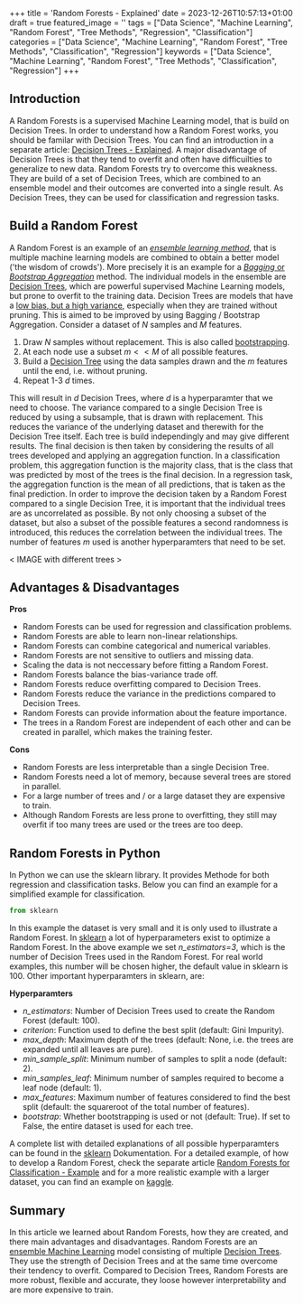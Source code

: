 +++
title = 'Random Forests - Explained'
date = 2023-12-26T10:57:13+01:00
draft = true
featured_image = ''
tags = ["Data Science", "Machine Learning", "Random Forest", "Tree Methods", "Regression", "Classification"]
categories = ["Data Science", "Machine Learning", "Random Forest", "Tree Methods", "Classification", "Regression"]
keywords = ["Data Science", "Machine Learning", "Random Forest", "Tree Methods", "Classification", "Regression"]
+++

## Introduction

A Random Forests is a supervised Machine Learning model, that is build on Decision Trees. In order to understand how a Random Forest works, you should be familar with Decision Trees. You can find an introduction in a separate article: [Decision Trees - Explained](). A major disadvantage of Decision Trees is that they tend to overfit and often have difficuilties to generalize to new data. Random Forests try to overcome this weakness. They are build of a set of Decision Trees, which are combined to an ensemble model and their outcomes are converted into a single result. As Decision Trees, they can be used for classification and regression tasks.

## Build a Random Forest

A Random Forest is an example of an [*ensemble learning method*](), that is multiple machine learning models are combined to obtain a better model ('the wisdom of crowds'). More precisely it is an example for a [*Bagging* or *Bootstrap Aggregation*]() method. The individual models in the ensemble are [Decision Trees](), which are powerful supervised Machine Learning models, but prone to overfit to the training data. Decision Trees are models that have a [low bias, but a high variance](), especially when they are trained without pruning. This is aimed to be improved by using Bagging / Bootstrap Aggregation. Consider a dataset of $N$ samples and $M$ features. 

1. Draw $N$ samples without replacement. This is also called [bootstrapping]().
2. At each node use a subset $m<<M$ of all possible features.
3. Build a [Decision Tree]() using the data samples drawn and the $m$ features until the end, i.e. without pruning.
4. Repeat 1-3 $d$ times.

This will result in $d$ Decision Trees, where $d$ is a hyperparamter that we need to choose. The variance compared to a single Decision Tree is reduced by using a subsample, that is drawn with replacement. This reduces the variance of the underlying dataset and therewith for the Decision Tree itself. Each tree is build independingly and may give different results. The final decision is then taken by considering the results of all trees developed and applying an aggregation function. In a classification problem, this aggregation function is the majority class, that is the class that was predicted by most of the trees is the final decision. In a regression task, the aggregation function is the mean of all predictions, that is taken as the final prediction. In order to improve the decision taken by a Random Forest compared to a single Decision Tree, it is important that the individual trees are as uncorrelated as possible. By not only choosing a subset of the dataset, but also a subset of the possible features a second randomness is introduced, this reduces the correlation between the individual trees. The number of features $m$ used is another hyperparamters that need to be set.

< IMAGE with different trees >

## Advantages & Disadvantages

**Pros**

* Random Forests can be used for regression and classification problems.
* Random Forests are able to learn non-linear relationships.
* Random Forests can combine categorical and numerical variables.
* Random Forests are not sensitive to outliers and missing data. 
* Scaling the data is not neccessary before fitting a Random Forest.
* Random Forests balance the bias-variance trade off.
* Random Forests reduce overfitting compared to Decision Trees.
* Random Forests reduce the variance in the predictions compared to Decision Trees.
* Random Forests can provide information about the feature importance.
* The trees in a Random Forest are independent of each other and can be created in parallel, which makes the training fester. 

**Cons**

* Random Forests are less interpretable than a single Decision Tree.
* Random Forests need a lot of memory, because several trees are stored in parallel. 
* For a large number of trees and / or a large dataset they are expensive to train.
* Although Random Forests are less prone to overfitting, they still may overfit if too many trees are used or the trees are too deep.

## Random Forests in Python

In Python we can use the sklearn library. It provides Methode for both regression and classification tasks. Below you can find an example for a simplified example for classification. 

```Python
from sklearn
```

In this example the dataset is very small and it is only used to illustrate a Random Forest. In [sklearn](https://scikit-learn.org/stable/modules/generated/sklearn.ensemble.RandomForestClassifier.html) a lot of hyperparameters exist to optimize a Random Forest. In the above example we set *n_estimators=3*, which is the number of Decision Trees used in the Random Forest. For real world examples, this number will be chosen higher, the default value in sklearn is $100$. Other important hyperparamters in sklearn, are:

**Hyperparamters**
* *n_estimators*: Number of Decision Trees used to create the Random Forest (default: 100).
* *criterion*: Function used to define the best split (default: Gini Impurity).
* *max_depth*: Maximum depth of the trees (default: None, i.e. the trees are expanded until all leaves are pure).
* *min_sample_split*: Minimum number of samples to split a node (default: 2).
* *min_samples_leaf*: Minimum number of samples required to become a leaf node (default: 1).
* *max_features*: Maximum number of features considered to find the best split (default: the squareroot of the total number of features).
* *bootstrap*: Whether bootstrapping is used or not (default: True). If set to False, the entire dataset is used for each tree.

A complete list with detailed explanations of all possible hyperparamters can be found in the [sklearn](https://scikit-learn.org/stable/modules/generated/sklearn.ensemble.RandomForestClassifier.html) Dokumentation. For a detailed example, of how to develop a Random Forest, check the separate article [Random Forests for Classification - Example]() and for a more realistic example with a larger dataset, you can find an example on [kaggle]().

## Summary

In this article we learned about Random Forests, how they are created, and there main advantages and disadvantages. Random Forests are an [ensemble Machine Learning]() model consisting of multiple [Decision Trees](). They use the strength of Decision Trees and at the same time overcome their tendency to overfit. Compared to Decision Trees, Random Forests are more robust, flexible and accurate, they loose however interpretability and are more expensive to train. 
